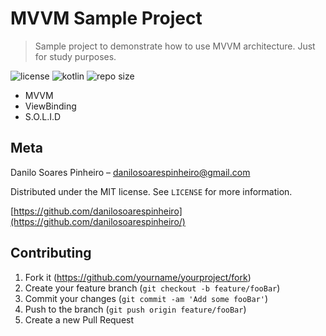 # MVVM Sample Project
> Sample project to demonstrate how to use MVVM architecture. Just for study purposes.

![license][license-url]
![kotlin][language-url]
![repo size][reposize-url]

* MVVM
* ViewBinding
* S.O.L.I.D


## Meta

Danilo Soares Pinheiro – danilosoarespinheiro@gmail.com

Distributed under the MIT license. See ``LICENSE`` for more information.

[https://github.com/danilosoarespinheiro](https://github.com/danilosoarespinheiro/)

## Contributing

1. Fork it (<https://github.com/yourname/yourproject/fork>)
2. Create your feature branch (`git checkout -b feature/fooBar`)
3. Commit your changes (`git commit -am 'Add some fooBar'`)
4. Push to the branch (`git push origin feature/fooBar`)
5. Create a new Pull Request

<!-- Markdown link & img dfn's -->
[license-url]: https://img.shields.io/github/license/danilosoarespinheiro/mvvm
[language-url]: https://img.shields.io/github/languages/top/danilosoarespinheiro/mvvm
[reposize-url]: https://img.shields.io/github/repo-size/danilosoarespinheiro/mvvm
